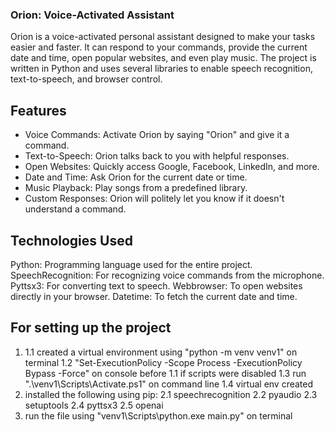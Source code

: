 
### **Orion: Voice-Activated Assistant** 
Orion is a voice-activated personal assistant designed to make your tasks easier and faster. It can respond to your commands, provide the current date and time, open popular websites, and even play music. The project is written in Python and uses several libraries to enable speech recognition, text-to-speech, and browser control.

## **Features**
- Voice Commands: Activate Orion by saying "Orion" and give it a command.
- Text-to-Speech: Orion talks back to you with helpful responses.
- Open Websites: Quickly access Google, Facebook, LinkedIn, and more.
- Date and Time: Ask Orion for the current date or time.
- Music Playback: Play songs from a predefined library.
- Custom Responses: Orion will politely let you know if it doesn't understand a command.

## **Technologies Used**
Python: Programming language used for the entire project.
SpeechRecognition: For recognizing voice commands from the microphone.
Pyttsx3: For converting text to speech.
Webbrowser: To open websites directly in your browser.
Datetime: To fetch the current date and time.

## **For setting up the project**
1. 1.1 created a virtual environment using "python -m venv venv1" on terminal
   1.2 "Set-ExecutionPolicy -Scope Process -ExecutionPolicy Bypass -Force" on console before 1.1 if scripts were disabled
   1.3 run ".\venv1\Scripts\Activate.ps1" on command line
   1.4 virtual env created
2. installed the following using pip:
    2.1 speechrecognition 
    2.2 pyaudio
    2.3 setuptools
    2.4 pyttsx3
    2.5 openai
3. run the file using "venv1\Scripts\python.exe main.py" on terminal
